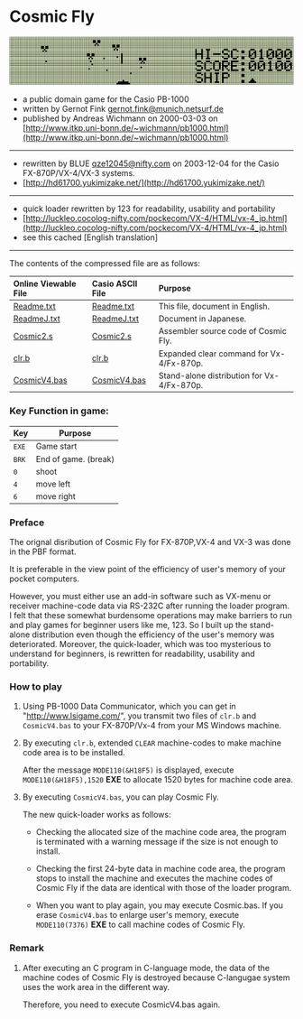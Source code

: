 # Cosmic Fly 

![Cosmic Fly](../images/cosmic-fly.png)

 - a public domain game for the Casio PB-1000
 - written by Gernot Fink <gernot.fink@munich.netsurf.de>
 - published by Andreas Wichmann on 2000-03-03 on [http://www.itkp.uni-bonn.de/~wichmann/pb1000.html](http://www.itkp.uni-bonn.de/~wichmann/pb1000.html)

---------------------------------------------------------------
 
 - rewritten by BLUE <qze12045@nifty.com> on 2003-12-04 for the Casio FX-870P/VX-4/VX-3 systems.
 - [http://hd61700.yukimizake.net/](http://hd61700.yukimizake.net/)

---------------------------------------------------------------

 - quick loader rewritten by 123 for readability, usability and portability
 - [http://luckleo.cocolog-nifty.com/pockecom/VX-4/HTML/vx-4_jp.html](http://luckleo.cocolog-nifty.com/pockecom/VX-4/HTML/vx-4_jp.html)
 - see this cached [English translation]
---------------------------------------------------------------

The contents of the compressed file are as follows:

| Online Viewable File        | Casio ASCII File             | Purpose                                    |
|:----------------------------|:-----------------------------|:-------------------------------------------|
| [Readme.txt](Readme.md)     | [Readme.txt](Readme.txt)     | This file, document in English.            |
| [ReadmeJ.txt](ReadmeJ.txt)  | [ReadmeJ.txt](ReadmeJ.txt)   | Document in Japanese.                      |
| [Cosmic2.s](Cosmic2.md)     | [Cosmic2.s](Cosmic2.s)       | Assembler source code of Cosmic Fly.       |
| [clr.b](clr.md)             | [clr.b](clr.b)               | Expanded clear command for Vx-4/Fx-870p.   |
| [CosmicV4.bas](CosmicV4.md) | [CosmicV4.bas](CosmicV4.bas) | Stand-alone distribution for Vx-4/Fx-870p. |

### Key Function in game:

| Key   | Purpose              |
|-------|----------------------|
| `EXE` | Game start           |
 | `BRK` | End of game. (break) |
 | `0`   | shoot                |
 | `4`   | move left            |  
| `6`   | move right           |

### Preface

The orignal disribution of Cosmic Fly for FX-870P,VX-4 and VX-3 was done in the PBF format.

It is preferable in the view point of the efficiency of user's memory of your pocket computers.

However, you must either use an add-in software such as VX-menu or receiver machine-code data via
RS-232C after running the loader program. I felt that these somewhat burdensome operations may make barriers to run
and play games for beginner users like me, 123. So I built up the stand-alone distribution even though the efficiency of
the user's memory was deteriorated. Moreover, the quick-loader, which was too mysterious to understand for beginners,
is rewritten for readability, usability and portability. 

### How to play
1. Using PB-1000 Data Communicator, which you can get in "http://www.lsigame.com/",
   you transmit two files of `clr.b` and `CosmicV4.bas` to your FX-870P/Vx-4
   from your MS Windows machine.

2. By executing `clr.b`, extended `CLEAR` machine-codes to make machine code area is
   to be installed. 
   
   After the message `MODE110(&H18F5)` is displayed, execute `MODE110(&H18F5),1520` **EXE**
   to allocate 1520 bytes for machine code area.

3. By executing `CosmicV4.bas`, you can play Cosmic Fly.

   The new quick-loader works as follows:
   
   - Checking the allocated size of the machine code area, the program is terminated
          with a warning message if the size is not enough to install.

   - Checking the first 24-byte data in machine code area, the program stops to install
     the machine and executes the machine codes of Cosmic Fly if the data are identical
     with those of the loader program.
   
   - When you want to play again, you may execute Cosmic.bas.
     If you erase `CosmicV4.bas` to enlarge user's memory, execute `MODE110(7376)` **EXE**
     to call machine codes of Cosmic Fly.

### Remark

1. After executing an C program in C-language mode, the data of the machine codes
   of Cosmic Fly is destroyed because C-langugae system uses the work area in the different
   way. 

   Therefore, you need to execute CosmicV4.bas again.
            